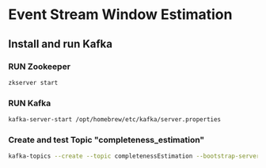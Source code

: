 # Event Stream Window Estimation

## Install and run Kafka

### RUN Zookeeper 

```bash
zkserver start
```

### RUN Kafka
```bash
kafka-server-start /opt/homebrew/etc/kafka/server.properties
```

### Create and test Topic "completeness_estimation"
```bash
kafka-topics --create --topic completenessEstimation --bootstrap-server localhost:9092 --replication-factor 1 --partitions 1
```